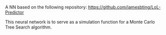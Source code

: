 A NN based on the following repository: https://github.com/jamesbting/LoL-Predictor

This neural network is to serve as a simulation function for a Monte Carlo Tree Search algorithm. 
